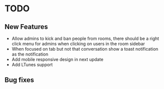 # TODO

## New Features
- Allow admins to kick and ban people from rooms, there should be a right click menu for admins when clicking on users in the room sidebar
- When focused on tab but not that conversation show a toast notification as the notification
- Add mobile responsive design in next update
- Add LTunes support

## Bug fixes

